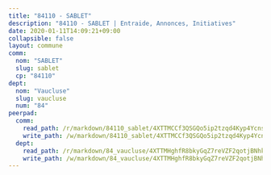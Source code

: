 ```yaml
---
title: "84110 - SABLET"
description: "84110 - SABLET | Entraide, Annonces, Initiatives"
date: 2020-01-11T14:09:21+09:00
collapsible: false
layout: commune
comm:
  nom: "SABLET"
  slug: sablet
  cp: "84110"
dept:
  nom: "Vaucluse"
  slug: vaucluse
  num: "84"
peerpad:
  comm:
    read_path: /r/markdown/84110_sablet/4XTTMCCf3QSGQo5ip2tzqd4Kyp4YcnsnwTeFbLtVV8WspRE3C
    write_path: /w/markdown/84110_sablet/4XTTMCCf3QSGQo5ip2tzqd4Kyp4YcnsnwTeFbLtVV8WspRE3C-K3TgV5ctuN32iV7yowLoRxzVadQuz2u2HkiFJ9DPbrrEzybyt4Fb2vTy1HMNxZ34btRGzS7hBG5Ubo4v8eCkeowfz1GMqV2ALhYmmh5Qo4m7fy5o88qYCQYqH8nR8YTeX1BgrbXQ
  dept:
    read_path: /r/markdown/84_vaucluse/4XTTMHghfR8bkyGqZ7reVZF2qotjBNhkRh3Khf7iNmGcCTkmr
    write_path: /w/markdown/84_vaucluse/4XTTMHghfR8bkyGqZ7reVZF2qotjBNhkRh3Khf7iNmGcCTkmr-K3TgUKRZy74DAk6nWzbYgCteCvxL3D5dWhNn81TX7dWQDw7K5tHdUBrbr3Zr86VTyaRHaJUZqEfqmhmHxu4juq1HJQLTeAsoztBbrptk9vD5vweXJwd5AYeqvceMePYTm8p3ep5A
---
```


